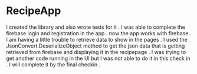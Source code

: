 # RecipeApp

I created the library and also wrote tests for it . I was able to complete the firebase login and registration in the app . now the app works with firebase . I am having a little trouble to retrieve data to show in the pages . I used the JsonConvert.DeserializeObject method to get the json data that is getting retrieved from firebase and displaying it in the recipepage . I was trying to get another code running in the UI but I was not able to do it in this check in . I will complete it by the final checkin . 


